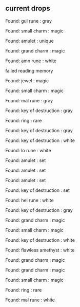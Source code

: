 ## current drops

Found: gul rune : gray
Found: small charm : magic
Found: amulet : unique
Found: grand charm : magic
Found: amn rune : white
failed reading memory
Found: jewel : magic
Found: small charm : magic
Found: mal rune : gray
Found: key of destruction : gray
Found: ring : rare
Found: key of destruction : gray
Found: key of destruction : white
Found: lo rune : white
Found: amulet : set
Found: amulet : set
Found: amulet : set
Found: key of destruction : set
Found: hel rune : white
Found: key of destruction : gray
Found: grand charm : magic
Found: small charm : magic
Found: key of destruction : white
Found: flawless amethyst : white
Found: grand charm : magic
Found: grand charm : magic
Found: small charm : magic
Found: ring : rare
Found: mal rune : white
